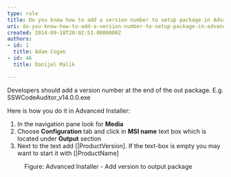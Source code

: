 ```yaml
---
type: rule
title: Do you know how to add a version number to setup package in Advanced Installer?
uri: do-you-know-how-to-add-a-version-number-to-setup-package-in-advanced-installer
created: 2014-09-18T20:02:53.0000000Z
authors:
- id: 1
  title: Adam Cogan
- id: 46
  title: Danijel Malik

---
```




<span class='intro'> <p class="p1">​Developers should&#160;add a version number at the end of the out package.&#160;E.g. SSWCodeAuditor_<span class="ssw15-rteStyle-Highlight">v14.0.0</span>.exe</p><p class="p1">Here is how you do it in Advanced Installer&#58;</p> </span>

<ol class="ol1"><li class="li1">​In the navigation pane look for 
      <strong>Media</strong></li><li class="li1">Choose 
      <strong>Configuration</strong> tab and click in 
      <strong>MSI name</strong> text box which is located under 
      <strong>Output</strong> section</li><li class="li1">Next to the text add 
      <span class="s1">[|ProductVersion]</span>. If the text-box is empty you may want to start it with 
      <span class="s1">[|ProductName]</span></li></ol><dl class="image"><dt><img src="/PublishingImages/installer-add-version-number.jpg" alt="" /></dt><dd>Figure​&#58; Advanced Installer - Add version to output package</dd></dl>


